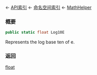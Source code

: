 ← [API索引](Api-Index) ← [命名空间索引](Namespace-Index) ← [MathHelper](VRageMath.MathHelper)

### 概要

```csharp
public static float Log10E
```

Represents the log base ten of e.

### 返回

[float](https://docs.microsoft.com/en-us/dotnet/api/System.Single?view=netframework-4.6)

